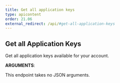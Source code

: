 ```yaml
---
title: Get all application keys
type: apicontent
order: 21.06
external_redirect: /api/#get-all-application-keys
---
```


## Get all Application Keys

Get all application keys available for your account.

**ARGUMENTS**:

This endpoint takes no JSON arguments.
